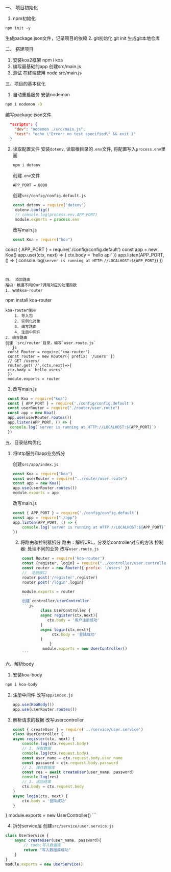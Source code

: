 一、 项目初始化
1. npm初始化
```
npm init -y
```
生成package.json文件，记录项目的依赖
2. git初始化
git init 
生成git本地仓库

二、 搭建项目
1. 安装koa2框架
npm i koa 
2. 编写最基础的app
创建src/main.js
3. 测试
在终端使用 node src/main.js 

三、项目的基本优化
1. 自动重启服务
安装nodemon 
```BASH
npm i nodemon -D
```
编写package.json文件
```json
  "scripts": {
    "dev": "nodemon ./src/main.js",
    "test": "echo \"Error: no test specified\" && exit 1"
  }
```
2. 读取配置文件
	安装`dotenv`, 读取根目录的`.env`文件, 将配置写入`process.env`里面
   ```bash
   npm i dotenv
   ```
   创建`.env`文件
   ```
   APP_PORT = 8000
   ```
   创建`src/config/config.default.js`
   ```js
   const dotenv = require('dotenv')
	dotenv.config()
	// console.log(process.env.APP_PORT)
	module.exports = process.env
   ```
   改写main.js
   ```js
   const Koa = require("koa")
const { APP_PORT } = require('./config/config.default')
const app = new Koa()
app.use((ctx, next) => {
    ctx.body = 'hello api'
})
app.listen(APP_PORT, () => {
    console.log(`server is running at HTTP://LOCALHOST:${APP_PORT}`)
})
   ```
   

   四、 添加路由
   路由：根据不同的url调用对应的处理函数
   1. 安装koa-router
   ```
   npm install koa-router
   ```
   koa-router使用
       1. 导入包
       2. 实例化对象
       3. 编写路由
       4. 注册中间件
   2. 编写路由
   创建 `src/router`目录，编写`user.route.js`
   ```js
   	const Router = require('koa-router')
	const router = new Router({ prefix: '/users' })
	// GET /users/
	router.get('/',(ctx,next)=>{
    ctx.body = 'hello users'
	})
	module.exports = router
   ```
   3. 改写main.js
   
   ```js
    const Koa = require("koa")
    const { APP_PORT } = require('./config/config.default')
    const userRouter = require("./router/user.route")
    const app = new Koa()
    app.use(userRouter.routes()) 
    app.listen(APP_PORT, () => {
     console.log(`server is running at HTTP://LOCALHOST:${APP_PORT}`)
    })
   ```

五、目录结构优化
1. 将http服务和app业务拆分

	创建`src/app/index.js`

    ```js
    const Koa = require("koa")
	const userRouter = require("../router/user.route")
	const app = new Koa()
	app.use(userRouter.routes())
	module.exports = app
	```
    改写main.js

    ```js
    const { APP_PORT } = require('./config/config.default')
    const app = require("./app")
    app.listen(APP_PORT, () => {
        console.log(`server is running at HTTP://LOCALHOST:${APP_PORT}`)
    })
    ```

   2. 将路由和控制器拆分
	路由：解析URL，分发给controller对应的方法
    控制器: 处理不同的业务
    改写`user.route.js`

    ```js
        const Router = require('koa-router')
        const {register, login} = require("../controller/user.controller")
        const router = new Router({ prefix: '/users' })
        //  注册接口
        router.post('/register',register)
        router.post('/login',login)

        module.exports = router
        ```
        创建`controller/userController`
        ```js
                class UserController {
                async register(ctx,next){
                   ctx.body = '用户注册成功'
                }
                async login(ctx,next){
                     ctx.body = '登陆成功'
                }
                    }
                 module.exports = new UserController()
    	```


六、解析body
1. 安装koa-body
```bash
npm i koa-body
```
2. 注册中间件
改写`app/index.js`

    ```js
    app.use(KoaBody())
    app.use(userRouter.routes())
    ```
3. 解析请求的数据
	改写usercontroller
	```js
    const { createUser } = require('../service/user.service')
	class UserController {
    async register(ctx, next) {
        console.log(ctx.request.body)
        // 1. 获取数据
        console.log(ctx.request.body)
        const user_name = ctx.request.body.user_name
        const password = ctx.request.body.password
        // 2. 操作数据库
        const res = await createUser(user_name, password)
        console.log(res)
        // 3. 返回结果
        ctx.body = ctx.request.body
    }
    async login(ctx, next) {
        ctx.body = '登陆成功'
    }
}
module.exports = new UserController()
    ```

4. 拆分service层
创建`src/service/user.service.js`

```js
class UserService {
    async createUser(user_name, password){
        // todo:写入数据库
        return "写入数据库成功"
    }
}
module.exports = new UserService()
```
